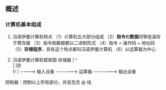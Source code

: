 
## 概述

### 计算机基本组成

1. 冯诺伊曼计算机特点
   （1）计算机五大部分组成
   （2）**指令**和**数据**同等低温存于寄存器
   （3）指令和数据都以二进制形式
   （4）指令 = 操作码 + 地址码
   （5）**存储程序**，具有这个特点都叫冯诺伊曼计算机
   （6）以运算器为中心

2. 冯诺伊曼计算机框架图
                        存储器
                         |  ^  
                         |  |@    
                         V  | 
-----> 输入设备 --------> 运算器 ---------> 输出设备
                            
                             
控制器：控制以上所有部分，并且包含 @ 线
 
 
      
